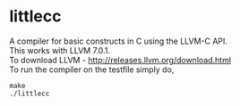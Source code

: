 # littlecc
A compiler for basic constructs in C using the LLVM-C API. \
This works with LLVM 7.0.1. \
To download LLVM - http://releases.llvm.org/download.html \
To run the compiler on the testfile simply do,
```
make 
./littlecc
```
